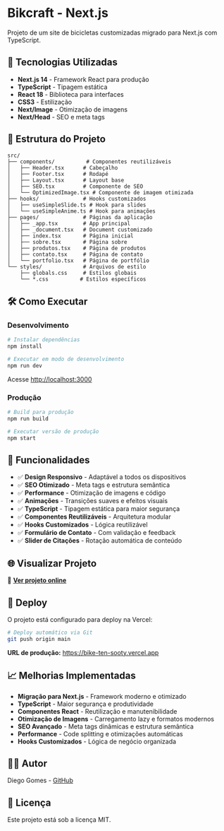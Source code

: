 
# Bikcraft - Next.js

Projeto de um site de bicicletas customizadas migrado para Next.js com TypeScript.

## 🚀 Tecnologias Utilizadas

- **Next.js 14** - Framework React para produção
- **TypeScript** - Tipagem estática
- **React 18** - Biblioteca para interfaces
- **CSS3** - Estilização
- **Next/Image** - Otimização de imagens
- **Next/Head** - SEO e meta tags

## 📁 Estrutura do Projeto

```
src/
├── components/          # Componentes reutilizáveis
│   ├── Header.tsx      # Cabeçalho
│   ├── Footer.tsx      # Rodapé
│   ├── Layout.tsx      # Layout base
│   ├── SEO.tsx         # Componente de SEO
│   └── OptimizedImage.tsx # Componente de imagem otimizada
├── hooks/              # Hooks customizados
│   ├── useSimpleSlide.ts # Hook para slides
│   └── useSimpleAnime.ts # Hook para animações
├── pages/              # Páginas da aplicação
│   ├── _app.tsx        # App principal
│   ├── _document.tsx   # Document customizado
│   ├── index.tsx       # Página inicial
│   ├── sobre.tsx       # Página sobre
│   ├── produtos.tsx    # Página de produtos
│   ├── contato.tsx     # Página de contato
│   └── portfolio.tsx   # Página de portfólio
└── styles/             # Arquivos de estilo
    ├── globals.css     # Estilos globais
    └── *.css          # Estilos específicos
```

## 🛠️ Como Executar

### Desenvolvimento

```bash
# Instalar dependências
npm install

# Executar em modo de desenvolvimento
npm run dev
```

Acesse [http://localhost:3000](http://localhost:3000)

### Produção

```bash
# Build para produção
npm run build

# Executar versão de produção
npm start
```

## 🌟 Funcionalidades

- ✅ **Design Responsivo** - Adaptável a todos os dispositivos
- ✅ **SEO Otimizado** - Meta tags e estrutura semântica
- ✅ **Performance** - Otimização de imagens e código
- ✅ **Animações** - Transições suaves e efeitos visuais
- ✅ **TypeScript** - Tipagem estática para maior segurança
- ✅ **Componentes Reutilizáveis** - Arquitetura modular
- ✅ **Hooks Customizados** - Lógica reutilizável
- ✅ **Formulário de Contato** - Com validação e feedback
- ✅ **Slider de Citações** - Rotação automática de conteúdo

## 🌐 Visualizar Projeto

🔗 **[Ver projeto online](https://bike-ten-sooty.vercel.app)**

## 🚀 Deploy

O projeto está configurado para deploy na Vercel:

```bash
# Deploy automático via Git
git push origin main
```

**URL de produção:** https://bike-ten-sooty.vercel.app

## 📈 Melhorias Implementadas

- **Migração para Next.js** - Framework moderno e otimizado
- **TypeScript** - Maior segurança e produtividade
- **Componentes React** - Reutilização e manutenibilidade
- **Otimização de Imagens** - Carregamento lazy e formatos modernos
- **SEO Avançado** - Meta tags dinâmicas e estrutura semântica
- **Performance** - Code splitting e otimizações automáticas
- **Hooks Customizados** - Lógica de negócio organizada

## 👨‍💻 Autor

Diego Gomes - [GitHub](https://github.com/digomes87)

## 📄 Licença

Este projeto está sob a licença MIT.
